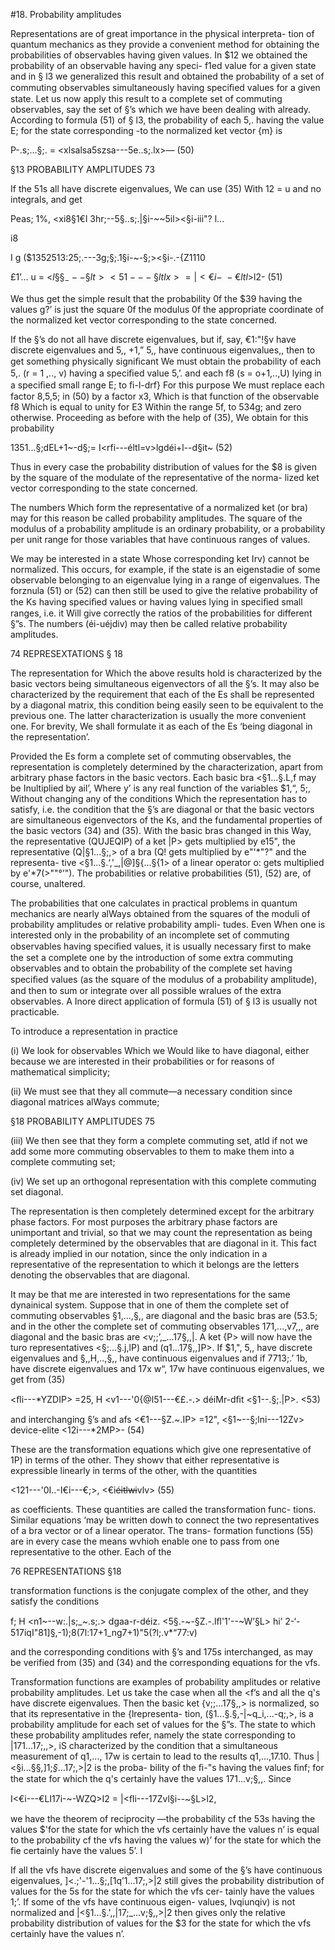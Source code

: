 #18. Probability amplitudes

Representations are of great importance in the physical interpreta-
tion of quantum mechanics as they provide a convenient method for
obtaining the probabilities of observables having given values. In
$12 we obtained the probability of an observable having any speci-
f1ed value for a given state and in § l3 we generalized this result
and obtained the probability of a set of commuting observables
simultaneously having speciﬁed values for a given state. Let us now
apply this result to a complete set of commuting observables, say the
set of §’s which we have been dealing with already. According to
formula (51) of § l3, the probability of each 5,. having the value E;
for the state corresponding -to the normalized ket vector {m} is

P-.s;...§;. = <xlsalsa5szsa---5e..s;.lx>— (50)

§13 PROBABILITY AMPLITUDES 73

If the 51s all have discrete eigenvalues, We can use (35) With 12 = u
and no integrals, and get

Peas; 1%, <xi8§1€l 3hr;--5§..s;.|§i-~~5il><§i-iii"?
l...

i8

I g ($1352513:25;.---3g;§;.1§i-~-§;><§i-.-{Z1110

£1’... u
= <$l§§_---§lt><51---§ltlx>
= |<€i-~-€ltl$>l2- (51)

We thus get the simple result that the probability 0f the $39 having the
values g?’ is just the square 0f the modulus 0f the appropriate coordinate
of the normalized ket vector corresponding to the state concerned.

If the §’s do not all have discrete eigenvalues, but if, say, €1:"!§v
have discrete eigenvalues and 5,, +1,” 5,, have continuous eigenvalues,,
then to get something physically signiﬁcant We must obtain the
probability of each 5,. (r = 1 ,.., v) having a speciﬁed value 5,’. and each
f8 (s = o+1,..,U) lying in a speciﬁed small range E; to ﬁ-l-drf} For
this purpose We must replace each factor 8,5,5; in (50) by a factor x3,
Which is that function of the observable f8 Which is equal to unity
for E3 Within the range 5f, to 534g; and zero otherwise. Proceeding
as before with the help of (35), We obtain for this probability

1351...§;dEL+1~-d§;= I<rfi---éltl=v>lgdéi+l--d§it~ (52)

Thus in every case the probability distribution of values for the $8 is
given by the square of the modulate of the representative of the norma-
lized ket vector corresponding to the state concerned.

The numbers Which form the representative of a normalized ket
(or bra) may for this reason be called probability amplitudes. The
square of the modulus of a probability amplitude is an ordinary
probability, or a probability per unit range for those variables that
have continuous ranges of values.

We may be interested in a state Whose corresponding ket Irv) cannot
be normalized. This occurs, for example, if the state is an eigenstadie
of some observable belonging to an eigenvalue lying in a range of
eigenvalues. The forznula (51) or (52) can then still be used to give
the relative probability of the Ks having speciﬁed values or having
values lying in speciﬁed small ranges, i.e. it Will give correctly the
ratios of the probabilities for different §”s. The numbers (éi-uéjdiv)
may then be called relative probability amplitudes.

74 REPRESEXTATIONS § 18

The representation for Which the above results hold is characterized
by the basic vectors being simultaneous eigenvectors of all the §’s.
It may also be characterized by the requirement that each of the Es
shall be represented by a diagonal matrix, this condition being easily
seen to be equivalent to the previous one. The latter characterization
is usually the more convenient one. For brevity, We shall formulate
it as each of the Es ‘being diagonal in the representation’.

Provided the Es form a complete set of commuting observables,
the representation is completely determined by the characterization,
apart from arbitrary phase factors in the basic vectors. Each basic bra
<§1...§.L,f may be Inultiplied by ail’, Where y’ is any real function of
the variables $1,“, 5;, Without changing any of the conditions Which
the representation has to satisfy, i.e. the condition that the §’s are
diagonal or that the basic vectors are simultaneous eigenvectors of
the Ks, and the fundamental properties of the basic vectors (34) and
(35). With the basic bras changed in this Way, the representative
(QUJEQIP) of a ket |P> gets multiplied by e15", the representative
(Q|§1...§;,> of a bra (Q! gets multiplied by e"'*"?" and the representa-
tive <§1...§.‘,'_,|@]§{...§{1> of a linear operator o: gets multiplied by e'*7(>""°’").
The probabilities or relative probabilities (51), (52) are, of course,
unaltered.

The probabilities that one calculates in practical problems in
quantum mechanics are nearly alWays obtained from the squares
of the moduli of probability amplitudes or relative probability ampli-
tudes. Even When one is interested only in the probability of an
incomplete set of commuting observables having speciﬁed values, it
is usually necessary first to make the set a complete one by the
introduction of some extra commuting observables and to obtain
the probability of the complete set having speciﬁed values (as the
square of the modulus of a probability amplitude), and then to sum
or integrate over all possible wralues of the extra observables. A
Inore direct application of formula (51) of § l3 is usually not
practicable.

To introduce a representation in practice

(i) We look for observables Which we Would like to have diagonal,
either because we are interested in their probabilities or for
reasons of mathematical simplicity;

(ii) We must see that they all commute—a necessary condition
since diagonal matrices alWays commute;

§18 PROBABILITY AMPLITUDES 75

(iii) We then see that they form a complete commuting set, atld
if not we add some more commuting observables to them to
make them into a complete commuting set;

(iv) We set up an orthogonal representation with this complete
commuting set diagonal.

The representation is then completely determined except for the
arbitrary phase factors. For most purposes the arbitrary phase
factors are unimportant and trivial, so that we may count the
representation as being completely determined by the observables
that are diagonal in it. This fact is already implied in our notation,
since the only indication in a representative of the representation to
which it belongs are the letters denoting the observables that are
diagonal.

It may be that me are interested in two representations for the
same dynainical system. Suppose that in one of them the complete
set of commuting observables §1,...,§,, are diagonal and the basic
bras are (53.5; and in the other the complete set of commuting
observables 171,...,v7,,, are diagonal and the basic bras are <v;;’,_...17§,,|.
A ket {P> will now have the turo representatives <§;...§.j,lP) and
(q1...17§,,]P>. If $1,", 5,, have discrete eigenvalues and §,,H,..,§,, have
continuous eigenvalues and if 7713;.’ 1b, have discrete eigenvalues and
17x w“, 17w have continuous eigenvalues, we get from (35)

<ﬂi---*YZDIP> =25, H <v1---'0{@l51---€£.-.> déiMr-dﬁt <§1--.§;.|P>. <53)

 

and interchanging §’s and afs
<€1---§Z.~.IP> =12", <§1~--§;lni---12Zv> device-elite <12i---*2MP>- (54)

These are the transformation equations which give one representative
of 1P) in terms of the other. They showv that either representative
is expressible linearly in terms of the other, with the quantities

<121---'0I..-I€i---€;>, <€i~~éitlwi~~vlv> (55)

as coefficients. These quantities are called the transformation func-
tions. Similar equations ‘may be written dowh to connect the two
representatives of a bra vector or of a linear operator. The trans-
formation functions (55) are in every case the means wvhioh enable
one to pass from one representative to the other. Each of the

76 REPRESENTATIONS §18

transformation functions is the conjugate complex of the other, and
they satisfy the conditions

f; H <n1~--w:.|s;_~.s;.> dgaa-r-déiz. <5§.-~-§Z.-.lﬂ'1'--~W’§L>
hi’ 2-‘- 517iqI"81]§,-1);8(7l:17+1_ng7+1)"5(?l;.v*“77:v) 

and the corresponding conditions with §’s and 175s interchanged, as
may be verified from (35) and (34) and the corresponding equations
for the vfs.

Transformation functions are examples of probability amplitudes
or relative probability amplitudes. Let us take the case when all the
<f’s and all the q's have discrete eigenvalues. Then the basic ket
{v;;...17§,,> is normalized, so that its representative in the {lrepresenta-
tion, (§1...§.§,-|~q_i,...-q;,>, is a probability amplitude for each set of values
for the §”s. The state to which these probability amplitudes refer,
namely the state corresponding to |171...17;,,>, iS characterized by the
condition that a simultaneous measurement of q1,..., 17w is certain to
lead to the results q1,...,17.10. Thus |<§i...§§,]1;_§_...17;,>|2 is the proba-
bility of the ﬁ-"s having the values ﬁnf; for the state for which the
q's certainly have the values 171...v;§,,. Since

I<€i---€LI17i-~-WZQ>I2 = |<ﬂi---17Zvl§i--~§L>l2,

we have the theorem of reciprocity —the probability cf the 53s having
the values $'for the state for which the vfs certainly have the values n’
is equal to the probability cf the vfs having the values w)’ for the state for
which the fie certainly have the values 5’. l

If all the vfs have discrete eigenvalues and some of the §’s have
continuous eigenvalues, ]<.;'-'1...§;,[1q’1...17;,>|2 still gives the probability
distribution of values for the 5s for the state for which the vfs cer-
tainly have the values 1;’. If some of the vfs have continuous eigen-
values, Ivqiunqiv) is not normalized and |<§1...§.',,|17;_...v;§,,>|2 then gives
only the relative probability distribution of values for the $3 for the
state for which the vfs certainly have the values n’.
